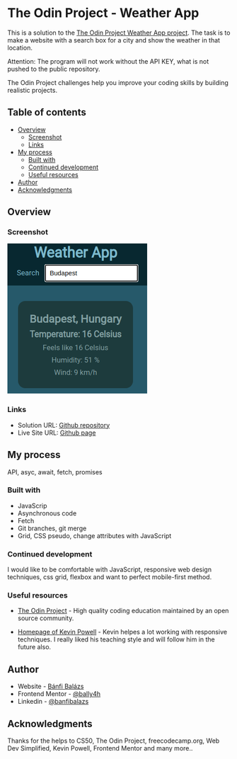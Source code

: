 # The Odin Project - Weather App

This is a solution to the [The Odin Project Weather App project](https://www.theodinproject.com/lessons/node-path-javascript-weather-app). The task is to make a website with a search box for a city and show the weather in that location.

Attention: The program will not work without the API KEY, what is not pushed to the public repository.

The Odin Project challenges help you improve your coding skills by building realistic projects.

## Table of contents

- [Overview](#overview)
  - [Screenshot](#screenshot)
  - [Links](#links)
- [My process](#my-process)
  - [Built with](#built-with)
  - [Continued development](#continued-development)
  - [Useful resources](#useful-resources)
- [Author](#author)
- [Acknowledgments](#acknowledgments)

## Overview

### Screenshot

![Desktop screenshot](./desktop.png)

### Links

- Solution URL: [Github repository](https://github.com/BalazsBanfi/TOP-weather)
- Live Site URL: [Github page](https://balazsbanfi.github.io/TOP-weather)

## My process

API, asyc, await, fetch, promises

### Built with

- JavaScrip
- Asynchronous code
- Fetch
- Git branches, git merge
- Grid, CSS pseudo, change attributes with JavaScript

### Continued development

I would like to be comfortable with JavaScript, responsive web design techniques, css grid, flexbox and want to perfect mobile-first method.

### Useful resources

- [The Odin Project](https://www.theodinproject.com/dashboard/) - High quality coding education maintained by an open source community.

- [Homepage of Kevin Powell](https://www.kevinpowell.co/) - Kevin helpes a lot working with responsive techniques. I really liked his teaching style and will follow him in the future also.

## Author

- Website - [Bánfi Balázs](https://github.com/BalazsBanfi)
- Frontend Mentor - [@bally4h](https://www.frontendmentor.io/profile/bally4h)
- Linkedin - [@banfibalazs](https://www.linkedin.com/in/banfibalazs/)

## Acknowledgments

Thanks for the helps to CS50, The Odin Project, freecodecamp.org, Web Dev Simplified, Kevin Powell, Frontend Mentor and many more..